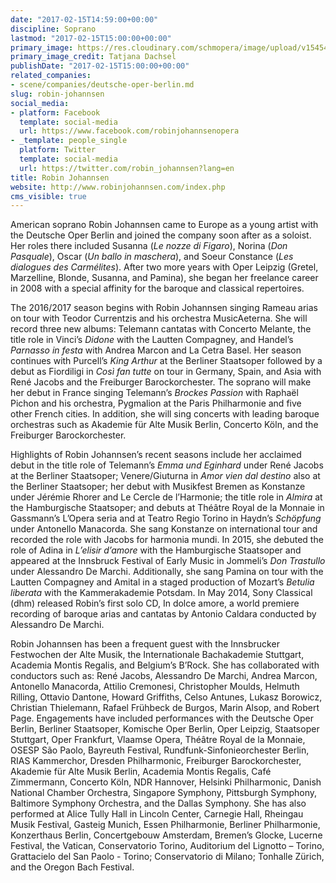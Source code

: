 ```yaml
---
date: "2017-02-15T14:59:00+00:00"
discipline: Soprano
lastmod: "2017-02-15T15:00:00+00:00"
primary_image: https://res.cloudinary.com/schmopera/image/upload/v1545409169/media/webhook-uploads/1487170754237/2017-02-15---Robin-Johannsen---Tatjana_Dachsel.jpg.jpg
primary_image_credit: Tatjana Dachsel
publishDate: "2017-02-15T15:00:00+00:00"
related_companies:
- scene/companies/deutsche-oper-berlin.md
slug: robin-johannsen
social_media:
- platform: Facebook
  template: social-media
  url: https://www.facebook.com/robinjohannsenopera
- _template: people_single
  platform: Twitter
  template: social-media
  url: https://twitter.com/robin_johannsen?lang=en
title: Robin Johannsen
website: http://www.robinjohannsen.com/index.php
cms_visible: true
---
```


American soprano Robin Johannsen came to Europe as a young artist with the Deutsche Oper Berlin and joined the company soon after as a soloist. Her roles there included Susanna (*Le nozze di Figaro*), Norina (*Don Pasquale*), Oscar (*Un ballo in maschera*), and Soeur Constance (*Les dialogues des Carmélites*). After two more years with Oper Leipzig (Gretel, Marzelline, Blonde, Susanna, and Pamina), she began her freelance career in 2008 with a special affinity for the baroque and classical repertoires.

The 2016/2017 season begins with Robin Johannsen singing Rameau arias on tour with Teodor Currentzis and his orchestra MusicAeterna. She will record three new albums: Telemann cantatas with Concerto Melante, the title role in Vinci’s *Didone* with the Lautten Compagney, and Handel’s *Parnasso in festa* with Andrea Marcon and La Cetra Basel. Her season continues with Purcell’s *King Arthur* at the Berliner Staatsoper followed by a debut as Fiordiligi in *Così fan tutte* on tour in Germany, Spain, and Asia with René Jacobs and the Freiburger Barockorchester. The soprano will make her debut in France singing Telemann’s *Brockes Passion* with Raphaël Pichon and his orchestra, Pygmalion at the Paris Philharmonie and five other French cities. In addition, she will sing concerts with leading baroque orchestras such as Akademie für Alte Musik Berlin, Concerto Köln, and the Freiburger Barockorchester.

Highlights of Robin Johannsen’s recent seasons include her acclaimed debut in the title role of Telemann’s *Emma und Eginhard* under René Jacobs at the Berliner Staatsoper; Venere/Giuturna in *Amor vien dal destino* also at the Berliner Staatsoper; her debut with Musikfest Bremen as Konstanze under Jérémie Rhorer and Le Cercle de l’Harmonie; the title role in *Almira* at the Hamburgische Staatsoper; and debuts at Théâtre Royal de la Monnaie in Gassmann’s L’Opera seria and at Teatro Regio Torino in Haydn’s *Schöpfung* under Antonello Manacorda. She sang Konstanze on international tour and recorded the role with Jacobs for harmonia mundi. In 2015, she debuted the role of Adina in *L’elisir d’amore* with the Hamburgische Staatsoper and appeared at the Innsbruck Festival of Early Music in Jommeli’s *Don Trastullo* under Alessandro De Marchi. Additionally, she sang Pamina on tour with the Lautten Compagney and Amital in a staged production of Mozart’s *Betulia liberata* with the Kammerakademie Potsdam. In May 2014, Sony Classical (dhm) released Robin’s first solo CD, In dolce amore, a world premiere recording of baroque arias and cantatas by Antonio Caldara conducted by Alessandro De Marchi.

Robin Johannsen has been a frequent guest with the Innsbrucker Festwochen der Alte Musik, the Internationale Bachakademie Stuttgart, Academia Montis Regalis, and Belgium’s B’Rock. She has collaborated with conductors such as: René Jacobs, Alessandro De Marchi, Andrea Marcon, Antonello Manacorda, Attilio Cremonesi, Christopher Moulds, Helmuth Rilling, Ottavio Dantone, Howard Griffiths, Celso Antunes, Lukasz Borowicz, Christian Thielemann, Rafael Frühbeck de Burgos, Marin Alsop, and Robert Page. Engagements have included performances with the Deutsche Oper Berlin, Berliner Staatsoper, Komische Oper Berlin, Oper Leipzig, Staatsoper Stuttgart, Oper Frankfurt, Vlaamse Opera, Théâtre Royal de la Monnaie, OSESP São Paolo, Bayreuth Festival, Rundfunk-Sinfonieorchester Berlin, RIAS Kammerchor, Dresden Philharmonic, Freiburger Barockorchester, Akademie für Alte Musik Berlin, Academia Montis Regalis, Café Zimmermann, Concerto Köln, NDR Hannover, Helsinki Philharmonic, Danish National Chamber Orchestra, Singapore Symphony, Pittsburgh Symphony, Baltimore Symphony Orchestra, and the Dallas Symphony. She has also performed at Alice Tully Hall in Lincoln Center, Carnegie Hall, Rheingau Musik Festival, Gasteig Munich, Essen Philharmonie, Berliner Philharmonie, Konzerthaus Berlin, Concertgebouw Amsterdam, Bremen’s Glocke, Lucerne Festival, the Vatican, Conservatorio Torino, Auditorium del Lignotto – Torino, Grattacielo del San Paolo - Torino; Conservatorio di Milano; Tonhalle Zürich, and the Oregon Bach Festival.
